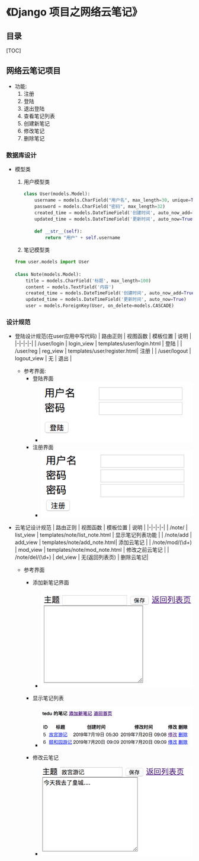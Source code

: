 

# 《Django 项目之网络云笔记》
## 目录
[TOC]

## 网络云笔记项目
- 功能:
    1. 注册
    1. 登陆
    1. 退出登陆
    1. 查看笔记列表
    1. 创建新笔记
    1. 修改笔记
    1. 删除笔记
### 数据库设计
- 模型类
    1. 用户模型类
        ```python
        class User(models.Model):
            username = models.CharField("用户名", max_length=30, unique=True)
            password = models.CharField("密码", max_length=32)
    		created_time = models.DateTimeField('创建时间', auto_now_add=True)
            updated_time = models.DateTimeField('更新时间', auto_now=True)
        
            def __str__(self):
                return "用户" + self.username
        ```
    2. 笔记模型类
    
    ~~~python
    from user.models import User
    
    class Note(models.Model):
        title = models.CharField('标题', max_length=100)
        content = models.TextField('内容')
        created_time = models.DateTimeField('创建时间', auto_now_add=True)
        updated_time = models.DateTimeField('更新时间', auto_now=True)
    	user = models.ForeignKey(User, on_delete=models.CASCADE)
    
    ~~~


### 设计规范
- 登陆设计规范(在user应用中写代码)
    | 路由正则 | 视图函数 | 模板位置 | 说明 |
    |-|-|-|-|
    | /user/login | login_view | templates/user/login.html | 登陆 |
    | /user/reg | reg_view | templates/user/register.html| 注册 |
    | /user/logout  | logout_view | 无 | 退出 |

    - 参考界面: 
        - 登陆界面
            - ![](./cloud_note_images/login.png)
        - 注册界面
            - ![](./cloud_note_images/reg.png)

    
    
- 云笔记设计规范
    | 路由正则 | 视图函数 | 模板位置 | 说明 |
    |-|-|-|-|
    | /note/ | list_view | templates/note/list_note.html | 显示笔记列表功能 |
    | /note/add | add_view | templates/note/add_note.html| 添加云笔记 |
    | /note/mod/(\d+)  | mod_view | templates/note/mod_note.html | 修改之前云笔记 |
    | /note/del/(\d+) | del_view | 无(返回列表页) | 删除云笔记|
    - 参考界面
        - 添加新笔记界面
          
            - ![](cloud_note_images/new_note.png)
        - 显示笔记列表
          
            - ![](cloud_note_images/list_note.png)
        - 修改云笔记
          
            - ![](cloud_note_images/mod_note.png)
            
            
